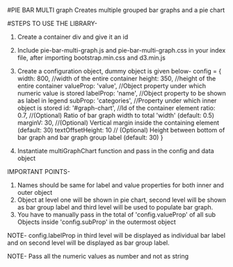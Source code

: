 #PIE BAR MULTI graph
Creates multiple grouped bar graphs and a pie chart

#STEPS TO USE THE LIBRARY-
1. Create a container div and give it an id

2. Include pie-bar-multi-graph.js and pie-bar-multi-graph.css in your index file, after importing bootstrap.min.css and d3.min.js

3. Create a configuration object, dummy object is given below-
	config = {
			width: 800, 				//width of the entire container
			height: 350, 				//height of the entire container
			valueProp: 'value',			//Object property under which numeric value is stored
			labelProp: 'name',			//Object property to be shown as label in legend
			subProp: 'categories',		//Property under which inner object is stored
			id: '#graph-chart',			//Id of the container element
			ratio: 0.7, 				//(Optional) Ratio of bar graph width to total 'width' (default: 0.5)
			marginV: 30,				//(Optional) Vertical margin inside the containing element (default: 30)
			textOffsetHeight: 10		// (Optional) Height between bottom of bar graph and bar graph group label (default: 30)
		}

4. Instantiate multiGraphChart function and pass in the config and data object

IMPORTANT POINTS-
1. Names should be same for label and value properties for both inner and outer object
2. Object at level one will be shown in pie chart, second level will be shown as bar group label and third level will be used to populate bar graph.
3. You have to manually pass in the total of 'config.valueProp' of all sub Objects inside 'config.subProp' in the outermost object

NOTE- config.labelProp in third level will be displayed as individual bar label and on second level will be displayed as bar group label.

NOTE- Pass all the numeric values as number and not as string
